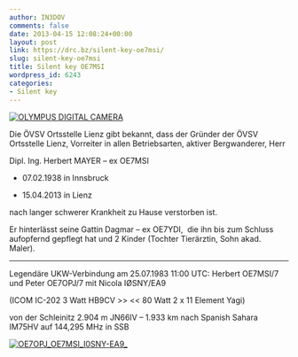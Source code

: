 ```yaml
---
author: IN3DOV
comments: false
date: 2013-04-15 12:08:24+00:00
layout: post
link: https://drc.bz/silent-key-oe7msi/
slug: silent-key-oe7msi
title: Silent key OE7MSI
wordpress_id: 6243
categories:
- Silent key
---
```


[![OLYMPUS DIGITAL CAMERA](https://drc.bz/wp-content/uploads/2013/04/P9290126-1024x768.jpg)](https://drc.bz/wp-content/uploads/2013/04/P9290126.jpg)




Die ÖVSV Ortsstelle Lienz gibt bekannt, dass der Gründer der ÖVSV Ortsstelle Lienz, Vorreiter in allen Betriebsarten, aktiver Bergwanderer, Herr


Dipl. Ing. Herbert MAYER – ex OE7MSI

* 07.02.1938 in Innsbruck

+ 15.04.2013 in Lienz

nach langer schwerer Krankheit zu Hause verstorben ist.

Er hinterlässt seine Gattin Dagmar – ex OE7YDI,  die ihn bis zum Schluss aufopfernd gepflegt hat und 2 Kinder (Tochter Tierärztin, Sohn akad. Maler).

*********

Legendäre UKW-Verbindung am 25.07.1983 11:00 UTC: Herbert OE7MSI/7 und Peter OE7OPJ/7 mit Nicola IØSNY/EA9

(ICOM IC-202 3 Watt HB9CV >> << 80 Watt 2 x 11 Element Yagi)

von der Schleinitz 2.904 m JN66IV – 1.933 km nach Spanish Sahara IM75HV auf 144,295 MHz in SSB



[![OE7OPJ_OE7MSI_I0SNY-EA9_](https://drc.bz/wp-content/uploads/2013/04/OE7OPJ_OE7MSI_I0SNY-EA9_.jpg)](https://drc.bz/wp-content/uploads/2013/04/OE7OPJ_OE7MSI_I0SNY-EA9_.jpg)




